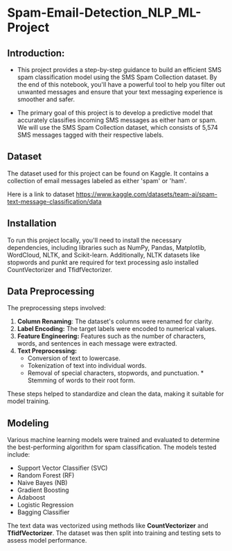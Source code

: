# Spam-Email-Detection_NLP_ML-Project
## Introduction:

* This project provides a step-by-step guidance to build an efficient SMS spam classification model using the SMS Spam Collection dataset. By the end of this notebook, you'll have a powerful tool to help you filter out unwanted messages and ensure that your text messaging experience is smoother and safer. </span>

* The primary goal of this project is to develop a predictive model that accurately classifies incoming SMS messages as either ham or spam. We will use the SMS Spam Collection dataset, which consists of 5,574 SMS messages tagged with their respective labels. </span>

## Dataset
The dataset used for this project can be found on Kaggle. It contains a collection of email messages labeled as either 'spam' or 'ham'. 

Here is a link to dataset
https://www.kaggle.com/datasets/team-ai/spam-text-message-classification/data

## Installation
To run this project locally, you'll need to install the necessary dependencies, including libraries such as NumPy, Pandas, Matplotlib, WordCloud, NLTK, and Scikit-learn. Additionally, NLTK datasets like stopwords and punkt are required for text processing aslo installed CountVectorizer and TfidfVectorizer.
  
## Data Preprocessing

The preprocessing steps involved:

1. **Column Renaming**: The dataset's columns were renamed for clarity.
2. **Label Encoding:** The target labels were encoded to numerical values.
3. **Feature Engineering:** Features such as the number of characters, words, and sentences in each message were extracted.
4. **Text Preprocessing:**
      * Conversion of text to lowercase.
      * Tokenization of text into individual words.
      * Removal of special characters, stopwords, and punctuation.
       * Stemming of words to their root form.
  
These steps helped to standardize and clean the data, making it suitable for model training.

## Modeling
Various machine learning models were trained and evaluated to determine the best-performing algorithm for spam classification. The models tested include:

* Support Vector Classifier (SVC)
* Random Forest (RF)
* Naive Bayes (NB)
* Gradient Boosting
* Adaboost
* Logistic Regression
* Bagging Classifier
  
The text data was vectorized using methods like **CountVectorizer** and **TfidfVectorizer**. The dataset was then split into training and testing sets to assess model performance.

